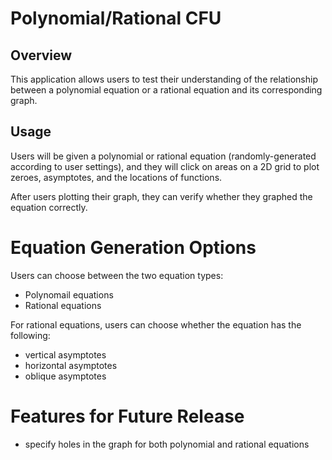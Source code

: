 # Polynomial/Rational CFU

## Overview

This application allows users to test their understanding of the relationship between a polynomial equation or a rational equation and its corresponding graph.

## Usage

Users will be given a polynomial or rational equation (randomly-generated according to user settings), and they will click on areas on a 2D grid to plot zeroes, asymptotes, and the locations of functions.

After users plotting their graph, they can verify whether they graphed the equation correctly.

# Equation Generation Options

Users can choose between the two equation types:
 * Polynomail equations
 * Rational equations

For rational equations, users can choose whether the equation has the following:
 * vertical asymptotes
 * horizontal asymptotes
 * oblique asymptotes

# Features for Future Release
 * specify holes in the graph for both polynomial and rational equations
